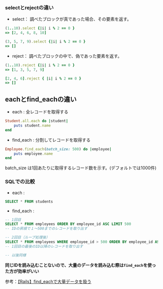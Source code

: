 ### selectとrejectの違い

- select：
調べたブロックが真であった場合、その要素を返す。
```ruby
(1..10).select {|i| i % 2 == 0 }
=> [2, 4, 6, 8, 10]
```
```ruby
(3, 5, 7, 9).select {|i| i % 2 == 0 }
=> []
```
- reject：
調べたブロックの中で、偽であった要素を返す。
```ruby
(1..10).reject {|i| i % 2 == 0 }
=> [1, 3, 5, 7, 9]
```
```ruby
[2, 4, 6].reject { |i| i % 2 == 0 }
=> []
```

## eachとfind_eachの違い
- each : 全レコードを取得する
```ruby
Student.all.each do |student|
    puts student.name
end
```

- find_each : 分割してレコードを取得する
```ruby
Employee.find_each(batch_size: 500) do |employee|
    puts employee.name
end
```
batch_size は1回あたりに取得するレコード数を示す。(デフォルトでは1000件)

### SQLでの比較
- each :
```sql
SELECT * FROM students
```

- find_each :
```sql
-- 1回目
SELECT * FROM employees ORDER BY employee_id ASC LIMIT 500
-- IDの昇順で１〜500までのレコードを取り出す

-- 2回目（ループ処理後）
SELECT * FROM employees WHERE employee_id > 500 ORDER BY employee_id ASC LIMIT 500
-- 1回目の最後のID以降のレコードを取り出す

-- 以後同様
```
**同じIDを読み込むことないので、大量のデータを読み込む際は`find_each`を使った方が効率がいい**

参考：[【Rails】find_eachで大量データを扱う](https://qiita.com/taka_2525/items/ead7245aa2048f9216e6)